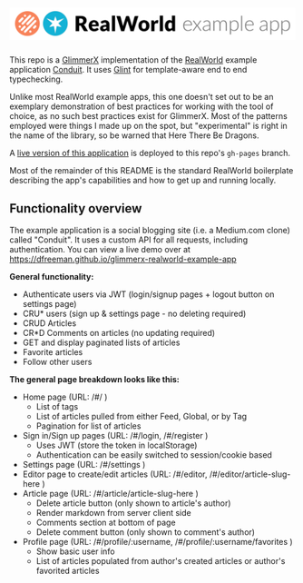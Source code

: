 # ![glimmerx-realworld-example-app](header.png)

This repo is a [GlimmerX](https://github.com/glimmerjs/glimmer-experimental) implementation of the [RealWorld](https://github.com/gothinkster/realworld) example application [Conduit](https://demo.realworld.io/). It uses [Glint](https://github.com/typed-ember/glint) for template-aware end to end typechecking.

Unlike most RealWorld example apps, this one doesn't set out to be an exemplary demonstration of best practices for working with the tool of choice, as no such best practices exist for GlimmerX. Most of the patterns employed were things I made up on the spot, but "experimental" is right in the name of the library, so be warned that Here There Be Dragons.

A [live version of this application](https://dfreeman.github.io/glimmerx-realworld-example-app) is deployed to this repo's `gh-pages` branch.

Most of the remainder of this README is the standard RealWorld boilerplate describing the app's capabilities and how to get up and running locally.

## Functionality overview

The example application is a social blogging site (i.e. a Medium.com clone) called "Conduit". It uses a custom API for all requests, including authentication. You can view a live demo over at https://dfreeman.github.io/glimmerx-realworld-example-app

**General functionality:**

- Authenticate users via JWT (login/signup pages + logout button on settings page)
- CRU\* users (sign up & settings page - no deleting required)
- CRUD Articles
- CR\*D Comments on articles (no updating required)
- GET and display paginated lists of articles
- Favorite articles
- Follow other users

**The general page breakdown looks like this:**

- Home page (URL: /#/ )
  - List of tags
  - List of articles pulled from either Feed, Global, or by Tag
  - Pagination for list of articles
- Sign in/Sign up pages (URL: /#/login, /#/register )
  - Uses JWT (store the token in localStorage)
  - Authentication can be easily switched to session/cookie based
- Settings page (URL: /#/settings )
- Editor page to create/edit articles (URL: /#/editor, /#/editor/article-slug-here )
- Article page (URL: /#/article/article-slug-here )
  - Delete article button (only shown to article's author)
  - Render markdown from server client side
  - Comments section at bottom of page
  - Delete comment button (only shown to comment's author)
- Profile page (URL: /#/profile/:username, /#/profile/:username/favorites )
  - Show basic user info
  - List of articles populated from author's created articles or author's favorited articles
